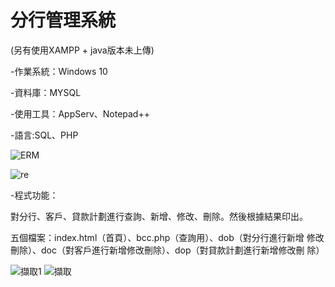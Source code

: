 # 分行管理系統


 (另有使用XAMPP + java版本未上傳) 
 
 -作業系統：Windows 10
 
-資料庫：MYSQL

-使用工具：AppServ、Notepad++

-語言:SQL、PHP

![ERM](https://user-images.githubusercontent.com/44136372/120947838-481da180-c773-11eb-9479-7e1d751721b7.JPG)



![re](https://user-images.githubusercontent.com/44136372/120947844-49e76500-c773-11eb-99b8-125d8a570003.JPG)



-程式功能：

對分行、客戶、貸款計劃進行查詢、新增、修改、刪除。然後根據結果印出。

五個檔案：index.html（首頁）、bcc.php（查詢用）、dob（對分行進行新增
修改刪除）、doc（對客戶進行新增修改刪除）、dop（對貸款計劃進行新增修改刪
除）



![擷取1](https://user-images.githubusercontent.com/44136372/120948243-620bb400-c774-11eb-90a7-ff1946456f11.JPG)
![擷取](https://user-images.githubusercontent.com/44136372/120948320-92535280-c774-11eb-8111-07f479c5385c.JPG)
